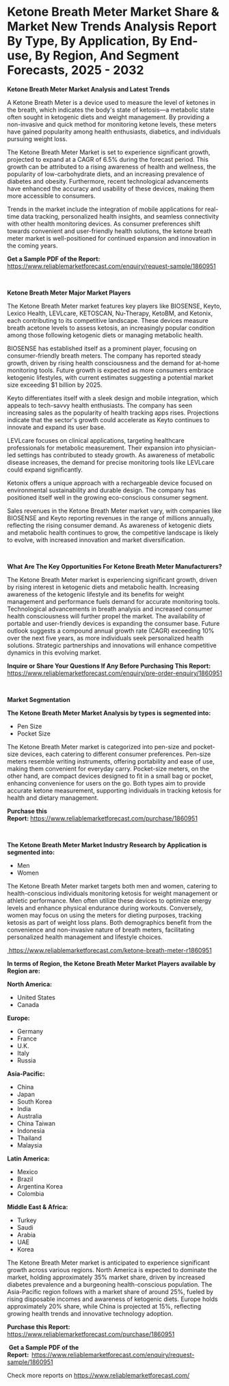<p><h1>Ketone Breath Meter Market Share & Market New Trends Analysis Report By Type, By Application, By End-use, By Region, And Segment Forecasts, 2025 - 2032</h1></p><p><strong>Ketone Breath Meter Market Analysis and Latest Trends</strong></p>
<p><p>A Ketone Breath Meter is a device used to measure the level of ketones in the breath, which indicates the body's state of ketosis—a metabolic state often sought in ketogenic diets and weight management. By providing a non-invasive and quick method for monitoring ketone levels, these meters have gained popularity among health enthusiasts, diabetics, and individuals pursuing weight loss.</p><p>The Ketone Breath Meter Market is set to experience significant growth, projected to expand at a CAGR of 6.5% during the forecast period. This growth can be attributed to a rising awareness of health and wellness, the popularity of low-carbohydrate diets, and an increasing prevalence of diabetes and obesity. Furthermore, recent technological advancements have enhanced the accuracy and usability of these devices, making them more accessible to consumers. </p><p>Trends in the market include the integration of mobile applications for real-time data tracking, personalized health insights, and seamless connectivity with other health monitoring devices. As consumer preferences shift towards convenient and user-friendly health solutions, the ketone breath meter market is well-positioned for continued expansion and innovation in the coming years.</p></p>
<p><strong>Get a Sample PDF of the Report:&nbsp;</strong> <a href="https://www.reliablemarketforecast.com/enquiry/request-sample/1860951?utm_campaign=3435&utm_medium=2&utm_source=Github&utm_content=ia&utm_term=11042025&utm_id=ketone-breath-meter">https://www.reliablemarketforecast.com/enquiry/request-sample/1860951</a></p>
<p>&nbsp;</p>
<p><strong>Ketone Breath Meter Major Market Players</strong></p>
<p><p>The Ketone Breath Meter market features key players like BIOSENSE, Keyto, Lexico Health, LEVLcare, KETOSCAN, Nu-Therapy, KetoBM, and Ketonix, each contributing to its competitive landscape. These devices measure breath acetone levels to assess ketosis, an increasingly popular condition among those following ketogenic diets or managing metabolic health.</p><p>BIOSENSE has established itself as a prominent player, focusing on consumer-friendly breath meters. The company has reported steady growth, driven by rising health consciousness and the demand for at-home monitoring tools. Future growth is expected as more consumers embrace ketogenic lifestyles, with current estimates suggesting a potential market size exceeding $1 billion by 2025.</p><p>Keyto differentiates itself with a sleek design and mobile integration, which appeals to tech-savvy health enthusiasts. The company has seen increasing sales as the popularity of health tracking apps rises. Projections indicate that the sector's growth could accelerate as Keyto continues to innovate and expand its user base.</p><p>LEVLcare focuses on clinical applications, targeting healthcare professionals for metabolic measurement. Their expansion into physician-led settings has contributed to steady growth. As awareness of metabolic disease increases, the demand for precise monitoring tools like LEVLcare could expand significantly.</p><p>Ketonix offers a unique approach with a rechargeable device focused on environmental sustainability and durable design. The company has positioned itself well in the growing eco-conscious consumer segment.</p><p>Sales revenues in the Ketone Breath Meter market vary, with companies like BIOSENSE and Keyto reporting revenues in the range of millions annually, reflecting the rising consumer demand. As awareness of ketogenic diets and metabolic health continues to grow, the competitive landscape is likely to evolve, with increased innovation and market diversification.</p></p>
<p>&nbsp;</p>
<p><strong>What Are The Key Opportunities For Ketone Breath Meter Manufacturers?</strong></p>
<p><p>The Ketone Breath Meter market is experiencing significant growth, driven by rising interest in ketogenic diets and metabolic health. Increasing awareness of the ketogenic lifestyle and its benefits for weight management and performance fuels demand for accurate monitoring tools. Technological advancements in breath analysis and increased consumer health consciousness will further propel the market. The availability of portable and user-friendly devices is expanding the consumer base. Future outlook suggests a compound annual growth rate (CAGR) exceeding 10% over the next five years, as more individuals seek personalized health solutions. Strategic partnerships and innovations will enhance competitive dynamics in this evolving market.</p></p>
<p><strong>Inquire or Share Your Questions If Any Before Purchasing This Report:</strong> <a href="https://www.reliablemarketforecast.com/enquiry/pre-order-enquiry/1860951?utm_campaign=3435&utm_medium=2&utm_source=Github&utm_content=ia&utm_term=11042025&utm_id=ketone-breath-meter">https://www.reliablemarketforecast.com/enquiry/pre-order-enquiry/1860951</a></p>
<p>&nbsp;</p>
<p><strong>Market Segmentation</strong></p>
<p><strong>The Ketone Breath Meter Market Analysis by types is segmented into:</strong></p>
<p><ul><li>Pen Size</li><li>Pocket Size</li></ul></p>
<p><p>The Ketone Breath Meter market is categorized into pen-size and pocket-size devices, each catering to different consumer preferences. Pen-size meters resemble writing instruments, offering portability and ease of use, making them convenient for everyday carry. Pocket-size meters, on the other hand, are compact devices designed to fit in a small bag or pocket, enhancing convenience for users on the go. Both types aim to provide accurate ketone measurement, supporting individuals in tracking ketosis for health and dietary management.</p></p>
<p><strong>Purchase this Report:&nbsp;</strong><a href="https://www.reliablemarketforecast.com/purchase/1860951?utm_campaign=3435&utm_medium=2&utm_source=Github&utm_content=ia&utm_term=11042025&utm_id=ketone-breath-meter">https://www.reliablemarketforecast.com/purchase/1860951</a></p>
<p>&nbsp;</p>
<p><strong>The Ketone Breath Meter Market Industry Research by Application is segmented into:</strong></p>
<p><ul><li>Men</li><li>Women</li></ul></p>
<p><p>The Ketone Breath Meter market targets both men and women, catering to health-conscious individuals monitoring ketosis for weight management or athletic performance. Men often utilize these devices to optimize energy levels and enhance physical endurance during workouts. Conversely, women may focus on using the meters for dieting purposes, tracking ketosis as part of weight loss plans. Both demographics benefit from the convenience and non-invasive nature of breath meters, facilitating personalized health management and lifestyle choices.</p></p>
<p><a href="https://www.reliablemarketforecast.com/ketone-breath-meter-r1860951?utm_campaign=3435&utm_medium=2&utm_source=Github&utm_content=ia&utm_term=11042025&utm_id=ketone-breath-meter">&nbsp;https://www.reliablemarketforecast.com/ketone-breath-meter-r1860951</a></p>
<p><strong>In terms of Region, the Ketone Breath Meter Market Players available by Region are:</strong></p>
<p>
    <p> <strong> North America: </strong>
        <ul>
            <li>United States</li>
            <li>Canada</li>
        </ul>
        </p> 
    <p> <strong> Europe: </strong>
        <ul>
            <li>Germany</li>
            <li>France</li>
            <li>U.K.</li>
            <li>Italy</li>
            <li>Russia</li>
        </ul>
        </p> 
    <p> <strong> Asia-Pacific: </strong>
        <ul>
            <li>China</li>
            <li>Japan</li>
            <li>South Korea</li>
            <li>India</li>
            <li>Australia</li>
            <li>China Taiwan</li>
            <li>Indonesia</li>
            <li>Thailand</li>
            <li>Malaysia</li>
        </ul>
        </p> 
    <p> <strong> Latin America: </strong>
        <ul>
            <li>Mexico</li>
            <li>Brazil</li>
            <li>Argentina Korea</li>
            <li>Colombia</li>
        </ul>
        </p> 
    <p> <strong> Middle East & Africa: </strong>
        <ul>
            <li>Turkey</li>
            <li>Saudi</li>
            <li>Arabia</li>
            <li>UAE</li>
            <li>Korea</li>
        </ul>
    </p>
    </p>
<p><p>The Ketone Breath Meter market is anticipated to experience significant growth across various regions. North America is expected to dominate the market, holding approximately 35% market share, driven by increased diabetes prevalence and a burgeoning health-conscious population. The Asia-Pacific region follows with a market share of around 25%, fueled by rising disposable incomes and awareness of ketogenic diets. Europe holds approximately 20% share, while China is projected at 15%, reflecting growing health trends and innovative technology adoption.</p></p>
<p><strong>Purchase this Report: </strong><a href="https://www.reliablemarketforecast.com/purchase/1860951?utm_campaign=3435&utm_medium=2&utm_source=Github&utm_content=ia&utm_term=11042025&utm_id=ketone-breath-meter">https://www.reliablemarketforecast.com/purchase/1860951</a></p>
<p>&nbsp;<strong>Get a Sample PDF of the Report:&nbsp;&nbsp;</strong><a href="https://www.reliablemarketforecast.com/enquiry/request-sample/1860951?utm_campaign=3435&utm_medium=2&utm_source=Github&utm_content=ia&utm_term=11042025&utm_id=ketone-breath-meter">https://www.reliablemarketforecast.com/enquiry/request-sample/1860951</a></p>
<p><strong></strong></p>
<p>Check more reports on <a href="https://www.reliablemarketforecast.com/?utm_campaign=3435&utm_medium=2&utm_source=Github&utm_content=ia&utm_term=11042025&utm_id=ketone-breath-meter">https://www.reliablemarketforecast.com/</a></p>